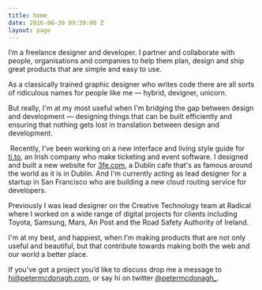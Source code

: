 ```yaml
---
title: home
date: 2016-06-30 09:39:00 Z
layout: page
---
```


I’m a freelance designer and developer. I partner and collaborate with people, organisations and companies to help them plan, design and ship great products that are simple and easy to use. 

As a classically trained graphic designer who writes code there are all sorts of ridiculous names for people like me — hybrid, devigner, unicorn. 

But really, I'm at my most useful when I'm bridging the gap between design and development — designing things that can be built efficiently and ensuring that nothing gets lost in translation between design and development. 

 Recently, I’ve been working on a new interface and living style guide for [ti.to](http://ti.tio), an Irish company who make ticketing and event software. I designed and built a new website for [3fe.com](http://3fe.com), a Dublin cafe that's as famous around the world as it is in Dublin. And I'm currently acting as lead designer for a startup in San Francisco who are building a new cloud routing service for developers.

Previously I was lead designer on the Creative Technology team at Radical where I worked on a wide range of digital projects for clients including Toyota, Samsung, Mars, An Post and the Road Safety Authority of Ireland.

I'm at my best, and happiest, when I'm making products that are not only useful and beautiful, but that contribute towards making both the web and our world a better place. 

If you’ve got a project you’d like to discuss drop me a message to [hi@petermcdonagh.com](mailto:hi@petermcdonagh.com), or say hi on twitter [@petermcdonagh_](http://twitter.com/petermcdonagh_).